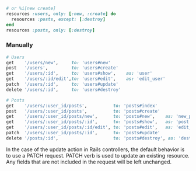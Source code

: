 ```ruby
# or %i[new create]
resources :users, only: [:new, :create] do
  resources :posts, except: [:destroy]
end
resources :posts, only: [:destroy]
```

### Manually
```ruby
# Users
get    '/users/new',     to: 'users#new'
post   '/users',         to: 'users#create'
get    '/users/:id',     to: 'users#show',    as: 'user'
get    '/users/:id/edit',to: 'users#edit',    as: 'edit_user'
patch  '/users/:id',     to: 'users#update'
delete '/users/:id',     to: 'users#destroy'

# Posts
get    '/users/:user_id/posts',          to: 'posts#index'
post   '/users/:user_id/posts',          to: 'posts#create'
get    '/users/:user_id/posts/new',      to: 'posts#new',    as: 'new_post'
get    '/users/:user_id/posts/:id',      to: 'posts#show',   as: 'post'
get    '/users/:user_id/posts/:id/edit', to: 'posts#edit',   as: 'edit_post'
patch  '/users/:user_id/posts/:id',      to: 'posts#update'
delete '/posts/:id',                     to: 'posts#destroy', as: 'destroy_post'
```
In the case of the update action in Rails controllers, the default behavior is to use a PATCH request. 
PATCH verb is used to update an existing resource. Any fields that are not included in the request will be left unchanged.
